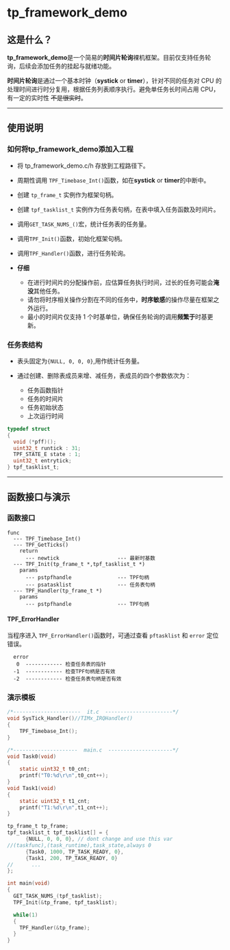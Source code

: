 # tp_framework_demo

## 这是什么？

**tp_framework_demo**是一个简易的**时间片轮询**裸机框架。目前仅支持任务轮询，后续会添加任务的挂起与就绪功能。

**时间片轮询**是通过一个基本时钟（**systick** or **timer**），针对不同的任务对 CPU 的处理时间进行时分复用，根据任务列表顺序执行。避免单任务长时间占用 CPU，有一定的实时性 ~~不是很实时~~。

---

## 使用说明

### 如何将**tp_framework_demo**添加入工程

- 将 tp_framework_demo.c/h 存放到工程路径下。

- 周期性调用 `TPF_Timebase_Int()`函数，如在**systick** or **timer**的中断中。

- 创建 `tp_frame_t` 实例作为框架句柄。

- 创建 `tpf_tasklist_t` 实例作为任务表句柄，在表中填入任务函数及时间片。

- 调用`GET_TASK_NUMS_()`宏，统计任务表的任务量。

- 调用`TPF_Init()`函数，初始化框架句柄。

- 调用`TPF_Handler()`函数，进行任务轮询。

- **仔细**
  - 在进行时间片的分配操作前，应估算任务执行时间，过长的任务可能会**淹没**其他任务。
  - 请勿将时序相关操作分割在不同的任务中，**时序敏感**的操作尽量在框架之外运行。
  - 最小的时间片仅支持 1 个时基单位，确保任务轮询的调用**频繁于**时基更新。

### 任务表结构

- 表头固定为`{NULL, 0, 0, 0}`,用作统计任务量。

- 通过创建、删除表成员来增、减任务，表成员的四个参数依次为：
  - 任务函数指针
  - 任务的时间片
  - 任务初始状态
  - 上次运行时间

```c
typedef struct
{
  void (*pff)();
  uint32_t runtick : 31;
  TPF_STATE_E state : 1;
  uint32_t entrytick;
} tpf_tasklist_t;
```

---

## 函数接口与演示

### 函数接口

```
func
  --- TPF_Timebase_Int()
  --- TPF_GetTicks()
    return
      --- newtick                   --- 最新时基数
  --- TPF_Init(tp_frame_t *,tpf_tasklist_t *)
    params
      --- pstpfhandle               --- TPF句柄
      --- psatasklist               --- 任务表句柄
  --- TPF_Handler(tp_frame_t *)
    params
      --- pstpfhandle               --- TPF句柄
```

#### TPF_ErrorHandler

当程序进入 `TPF_ErrorHandler()`函数时，可通过查看 `pftasklist` 和 `error` 定位错误。

```
  error
   0  ------------ 检查任务表的指针
  -1  ------------ 检查TPF句柄是否有效
  -2  ------------ 检查任务表句柄是否有效
```

### 演示模板

```C
/*----------------------  it.c  ----------------------*/
void SysTick_Handler()//TIMx_IRQHandler()
{
    TPF_Timebase_Int();
}

/*---------------------  main.c  ---------------------*/
void Task0(void)
{
    static uint32_t t0_cnt;
    printf("T0:%d\r\n",t0_cnt++);
}
void Task1(void)
{
    static uint32_t t1_cnt;
    printf("T1:%d\r\n",t1_cnt++);
}

tp_frame_t tp_frame;
tpf_tasklist_t tpf_tasklist[] = {
      {NULL, 0, 0, 0}, // dont change and use this var
//(taskfunc),(task_runtime),task_state,always 0
      {Task0, 1000, TP_TASK_READY, 0},
      {Task1, 200, TP_TASK_READY, 0}
//      ...
};

int main(void)
{
  GET_TASK_NUMS_(tpf_tasklist);
  TPF_Init(&tp_frame, tpf_tasklist);

  while(1)
  {
    TPF_Handler(&tp_frame);
  }
}
```
